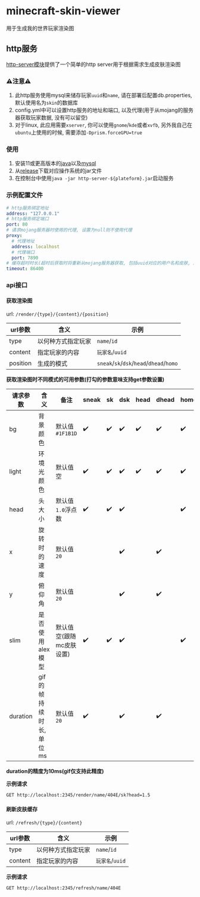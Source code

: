# minecraft-skin-viewer

用于生成我的世界玩家渲染图

## http服务

[http-server模块](http-server)提供了一个简单的http server用于根据需求生成皮肤渲染图

### **:warning:注意:warning:**

1. 此http服务使用mysql来储存玩家`uuid`和`name`, 请在部署后配置db.properties, 默认使用名为`skin`的数据库
2. config.yml中可以设置http服务的地址和端口, 以及代理(用于从mojang的服务器获取玩家数据, 没有可以留空)
3. 对于linux, 此应用需要`xserver`, 你可以使用`gnome`/`kde`或者`xvfb`, 另外我自己在`ubuntu`上使用的时候, 需要添加`-Dprism.forceGPU=true`

### 使用

1. 安装11或更高版本的[java](https://adoptium.net/)以及[mysql](https://downloads.mysql.com/archives/community/)
2. 从[release](https://github.com/4o4E/minecraft-skin-viewer/releases/latest)下载对应操作系统的jar文件
3. 在控制台中使用`java -jar http-server-${plateform}.jar`启动服务

### 示例配置文件

```yaml
# http服务绑定地址
address: "127.0.0.1"
# http服务绑定端口
port: 80
# 请求mojang服务器时使用的代理, 设置为null则不使用代理
proxy:
  # 代理地址
  address: localhost
  # 代理端口
  port: 7890
# 缓存超时时长(超时后获取时将重新从mojang服务器获取, 包括uuid对应的用户名和皮肤, 服务不会主动移除过期缓存, 仅在获取时检测超时)
timeout: 86400
```

### api接口

#### 获取渲染图

url: `/render/{type}/{content}/{position}`

| url参数    | 含义        | 示例                                       |
|----------|-----------|------------------------------------------|
| type     | 以何种方式指定玩家 | `name`/`id`                              |
| content  | 指定玩家的内容   | `玩家名`/`uuid`                             |
| position | 生成的模式     | `sneak`/`sk`/`dsk`/`head`/`dhead`/`homo` |

**获取渲染图时不同模式的可用参数(打勾的参数意味支持get参数设置)**

| 请求参数     | 含义              | 备注             | sneak              | sk                 | dsk                | head               | dhead              | homo               |
|----------|-----------------|----------------|--------------------|--------------------|--------------------|--------------------|--------------------|--------------------|
| bg       | 背景颜色            | 默认值`#1F1B1D`   | :heavy_check_mark: | :heavy_check_mark: | :heavy_check_mark: | :heavy_check_mark: | :heavy_check_mark: | :heavy_check_mark: |
| light    | 环境光颜色           | 默认值空           | :heavy_check_mark: | :heavy_check_mark: | :heavy_check_mark: | :heavy_check_mark: | :heavy_check_mark: | :heavy_check_mark: |
| head     | 头大小             | 默认值`1.0`浮点数    | :heavy_check_mark: | :heavy_check_mark: | :heavy_check_mark: |                    |                    | :heavy_check_mark: |
| x        | 旋转时的速度          | 默认值`20`        |                    |                    | :heavy_check_mark: |                    | :heavy_check_mark: |                    |
| y        | 俯仰角             | 默认值`20`        |                    |                    | :heavy_check_mark: |                    | :heavy_check_mark: |                    |
| slim     | 是否使用alex模型      | 默认值空(跟随mc皮肤设置) | :heavy_check_mark: | :heavy_check_mark: | :heavy_check_mark: |                    |                    | :heavy_check_mark: |
| duration | gif的帧持续时长, 单位ms | 默认值`20`        | :heavy_check_mark: |                    | :heavy_check_mark: |                    | :heavy_check_mark: |                    |

**duration的精度为10ms(gif仅支持此精度)**

**示例请求**

```http request
GET http://localhost:2345/render/name/404E/sk?head=1.5
```

#### 刷新皮肤缓存

url: `/refresh/{type}/{content}`

| url参数   | 含义        | 示例           |
|---------|-----------|--------------|
| type    | 以何种方式指定玩家 | `name`/`id`  |
| content | 指定玩家的内容   | `玩家名`/`uuid` |

**示例请求**

```http request
GET http://localhost:2345/refresh/name/404E
```
